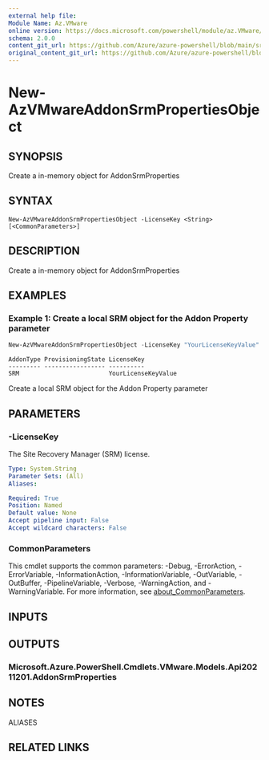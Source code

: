 ```yaml
---
external help file: 
Module Name: Az.VMware
online version: https://docs.microsoft.com/powershell/module/az.VMware/new-AzVMwareAddonSrmPropertiesObject
schema: 2.0.0
content_git_url: https://github.com/Azure/azure-powershell/blob/main/src/VMware/help/New-AzVMwareAddonSrmPropertiesObject.md
original_content_git_url: https://github.com/Azure/azure-powershell/blob/main/src/VMware/help/New-AzVMwareAddonSrmPropertiesObject.md
---
```


# New-AzVMwareAddonSrmPropertiesObject

## SYNOPSIS
Create a in-memory object for AddonSrmProperties

## SYNTAX

```
New-AzVMwareAddonSrmPropertiesObject -LicenseKey <String> [<CommonParameters>]
```

## DESCRIPTION
Create a in-memory object for AddonSrmProperties

## EXAMPLES

### Example 1: Create a local SRM object for the Addon Property parameter
```powershell
New-AzVMwareAddonSrmPropertiesObject -LicenseKey "YourLicenseKeyValue"
```
```output
AddonType ProvisioningState LicenseKey
--------- ----------------- ----------
SRM                         YourLicenseKeyValue
```

Create a local SRM object for the Addon Property parameter

## PARAMETERS

### -LicenseKey
The Site Recovery Manager (SRM) license.

```yaml
Type: System.String
Parameter Sets: (All)
Aliases:

Required: True
Position: Named
Default value: None
Accept pipeline input: False
Accept wildcard characters: False
```

### CommonParameters
This cmdlet supports the common parameters: -Debug, -ErrorAction, -ErrorVariable, -InformationAction, -InformationVariable, -OutVariable, -OutBuffer, -PipelineVariable, -Verbose, -WarningAction, and -WarningVariable. For more information, see [about_CommonParameters](http://go.microsoft.com/fwlink/?LinkID=113216).

## INPUTS

## OUTPUTS

### Microsoft.Azure.PowerShell.Cmdlets.VMware.Models.Api20211201.AddonSrmProperties

## NOTES

ALIASES

## RELATED LINKS

